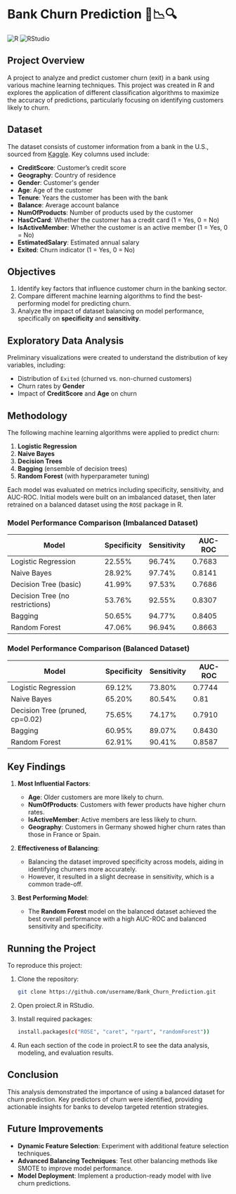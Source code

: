 # Bank Churn Prediction 🏦📉🔍

![R](https://img.shields.io/badge/R-Programming-blue)
![RStudio](https://img.shields.io/badge/RStudio-IDE-blue)

## Project Overview

A project to analyze and predict customer churn (exit) in a bank using various machine learning techniques. This project was created in R and explores the application of different classification algorithms to maximize the accuracy of predictions, particularly focusing on identifying customers likely to churn.


## Dataset

The dataset consists of customer information from a bank in the U.S., sourced from [Kaggle](https://www.kaggle.com/datasets/shantanudhakadd/bank-customer-churn-prediction/data). Key columns used include:

- **CreditScore**: Customer’s credit score
- **Geography**: Country of residence
- **Gender**: Customer's gender
- **Age**: Age of the customer
- **Tenure**: Years the customer has been with the bank
- **Balance**: Average account balance
- **NumOfProducts**: Number of products used by the customer
- **HasCrCard**: Whether the customer has a credit card (1 = Yes, 0 = No)
- **IsActiveMember**: Whether the customer is an active member (1 = Yes, 0 = No)
- **EstimatedSalary**: Estimated annual salary
- **Exited**: Churn indicator (1 = Yes, 0 = No)

## Objectives

1. Identify key factors that influence customer churn in the banking sector.
2. Compare different machine learning algorithms to find the best-performing model for predicting churn.
3. Analyze the impact of dataset balancing on model performance, specifically on **specificity** and **sensitivity**.

## Exploratory Data Analysis

Preliminary visualizations were created to understand the distribution of key variables, including:

- Distribution of `Exited` (churned vs. non-churned customers)
- Churn rates by **Gender**
- Impact of **CreditScore** and **Age** on churn

## Methodology

The following machine learning algorithms were applied to predict churn:

1. **Logistic Regression**
2. **Naive Bayes**
3. **Decision Trees**
4. **Bagging** (ensemble of decision trees)
5. **Random Forest** (with hyperparameter tuning)

Each model was evaluated on metrics including specificity, sensitivity, and AUC-ROC. Initial models were built on an imbalanced dataset, then later retrained on a balanced dataset using the `ROSE` package in R.

### Model Performance Comparison (Imbalanced Dataset)

| Model            | Specificity | Sensitivity | AUC-ROC |
|------------------|-------------|-------------|---------|
| Logistic Regression | 22.55% | 96.74% | 0.7683 |
| Naive Bayes         | 28.92% | 97.74% | 0.8141 |
| Decision Tree (basic) | 41.99% | 97.53% | 0.7686 |
| Decision Tree (no restrictions) | 53.76% | 92.55% | 0.8307 |
| Bagging           | 50.65% | 94.77% | 0.8405 |
| Random Forest     | 47.06% | 96.94% | 0.8663 |

### Model Performance Comparison (Balanced Dataset)

| Model            | Specificity | Sensitivity | AUC-ROC |
|------------------|-------------|-------------|---------|
| Logistic Regression | 69.12% | 73.80% | 0.7744 |
| Naive Bayes         | 65.20% | 80.54% | 0.81   |
| Decision Tree (pruned, cp=0.02) | 75.65% | 74.17% | 0.7910 |
| Bagging           | 60.95% | 89.07% | 0.8430 |
| Random Forest     | 62.91% | 90.41% | 0.8587 |

## Key Findings

1. **Most Influential Factors**:
   - **Age**: Older customers are more likely to churn.
   - **NumOfProducts**: Customers with fewer products have higher churn rates.
   - **IsActiveMember**: Active members are less likely to churn.
   - **Geography**: Customers in Germany showed higher churn rates than those in France or Spain.

2. **Effectiveness of Balancing**:
   - Balancing the dataset improved specificity across models, aiding in identifying churners more accurately.
   - However, it resulted in a slight decrease in sensitivity, which is a common trade-off.

3. **Best Performing Model**:
   - The **Random Forest** model on the balanced dataset achieved the best overall performance with a high AUC-ROC and balanced sensitivity and specificity.

## Running the Project

To reproduce this project:

1. Clone the repository:
   ```bash
   git clone https://github.com/username/Bank_Churn_Prediction.git
   ```

2. Open proiect.R in RStudio.

3. Install required packages:
   ```bash
   install.packages(c("ROSE", "caret", "rpart", "randomForest"))
   ```

4. Run each section of the code in proiect.R to see the data analysis, modeling, and evaluation results.

## Conclusion

This analysis demonstrated the importance of using a balanced dataset for churn prediction. Key predictors of churn were identified, providing actionable insights for banks to develop targeted retention strategies.

## Future Improvements

- **Dynamic Feature Selection**: Experiment with additional feature selection techniques.
- **Advanced Balancing Techniques**: Test other balancing methods like SMOTE to improve model performance.
- **Model Deployment**: Implement a production-ready model with live churn predictions.


